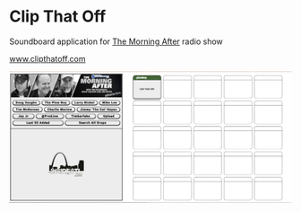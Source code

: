 # Clip That Off

Soundboard application for [The Morning After](http://tmastl.com/) radio show

www.clipthatoff.com


![Clip That Off](clipthatoff/static/img/clipthatoff.png)
